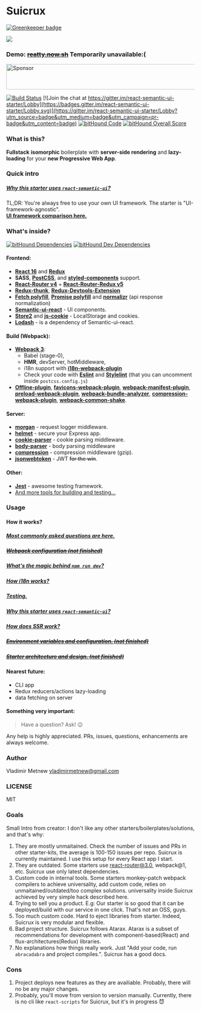 # Suicrux

[![Greenkeeper badge](https://badges.greenkeeper.io/Metnew/react-semantic.ui-starter.svg)](https://greenkeeper.io/)

![](https://github.com/Metnew/react-semantic.ui-starter/blob/for-gh/screen.gif)

### Demo: ~~[reatty.now.sh](https://reatty.now.sh/auth)~~ Temporarily unavailable:(
<div>
<a href="https://app.codesponsor.io/link/cFthevq5iGu9WkCHS316WqmS/Metnew/react-semantic.ui-starter" rel="nofollow"><img src="https://app.codesponsor.io/embed/cFthevq5iGu9WkCHS316WqmS/Metnew/react-semantic.ui-starter.svg" style="width: 888px; height: 68px;" alt="Sponsor" /></a>

[![Build Status](https://travis-ci.org/Metnew/react-semantic.ui-starter.svg?branch=master)](https://travis-ci.org/Metnew/react-semantic.ui-starter)
[![Join the chat at https://gitter.im/react-semantic-ui-starter/Lobby](https://badges.gitter.im/react-semantic-ui-starter/Lobby.svg)](https://gitter.im/react-semantic-ui-starter/Lobby?utm_source=badge&utm_medium=badge&utm_campaign=pr-badge&utm_content=badge)
[![bitHound Code](https://www.bithound.io/github/Metnew/react-semantic.ui-starter/badges/code.svg)](https://www.bithound.io/github/Metnew/react-semantic.ui-starter)
[![bitHound Overall Score](https://www.bithound.io/github/Metnew/react-semantic.ui-starter/badges/score.svg)](https://www.bithound.io/github/Metnew/react-semantic.ui-starter)
<!-- [![codecov](https://codecov.io/gh/Metnew/react-semantic.ui-starter/branch/master/graph/badge.svg)](https://codecov.io/gh/Metnew/react-semantic.ui-starter) -->

</div>

### What is this?
**Fullstack** **isomorphic** boilerplate with **server-side rendering** and **lazy-loading** for your **new Progressive Web App**.

### Quick intro

##### [Why this starter uses `react-semantic-ui`?](/docs/SUI.md)
TL;DR: You're always free to use your own UI framework. The starter is "UI-framework-agnostic".    
**[UI framework comparison here.](https://hackernoon.com/the-coolest-react-ui-frameworks-for-your-new-react-app-ad699fffd651)**

### What's inside?

[![bitHound Dependencies](https://www.bithound.io/github/Metnew/react-semantic.ui-starter/badges/dependencies.svg)](https://www.bithound.io/github/Metnew/react-semantic.ui-starter/master/dependencies/npm)
[![bitHound Dev Dependencies](https://www.bithound.io/github/Metnew/react-semantic.ui-starter/badges/devDependencies.svg)](https://www.bithound.io/github/Metnew/react-semantic.ui-starter/master/dependencies/npm)

#### Frontend:
- **[React 16](https://facebook.github.io/react/)** and **[Redux](http://redux.js.org/)**
- **SASS**, **[PostCSS](https://github.com/postcss/postcss)**,  and **[styled-components](https://github.com/styled-components/styled-components)** support.
- **[React-Router v4](https://github.com/ReactTraining/react-router)** + **[React-Router-Redux v5](https://github.com/reactjs/react-router-redux)**
- **[Redux-thunk](https://github.com/gaearon/redux-thunk)**,  **[Redux-Devtools-Extension](https://github.com/zalmoxisus/redux-devtools-extension)**
- **[Fetch polyfill](https://github.com/matthew-andrews/isomorphic-fetch)**, **[Promise polyfill](https://github.com/stefanpenner/es6-promise)** and **[normalizr](https://github.com/paularmstrong/normalizr)** (api response normalization)
- **[Semantic-ui-react](http://react.semantic-ui.com/)** - UI components.
- **[Store2](https://github.com/nbubna/store)** and **[js-cookie](https://github.com/js-cookie/js-cookie)** - LocalStorage and cookies.
- **[Lodash](https://lodash.com/)** - is a dependency of Semantic-ui-react.

#### Build (Webpack):
- **[Webpack 3](https://webpack.js.org)**:
    - Babel (stage-0),
    - **HMR**, devServer, hotMiddleware,
    - i18n support with **[i18n-webpack-plugin](https://github.com/webpack-contrib/i18n-webpack-plugin)**
    - Check your code with **[Eslint](https://github.com/eslint/eslint)** and **[Stylelint](https://github.com/stylelint/stylelint)** (that you can uncomment inside `postcss.config.js`)
- **[Offline-plugin](https://github.com/NekR/offline-plugin)**, **[favicons-webpack-plugin](https://github.com/jantimon/favicons-webpack-plugin)**,  **[webpack-manifest-plugin](https://github.com/danethurber/webpack-manifest-plugin)**, **[preload-webpack-plugin](https://github.com/GoogleChrome/preload-webpack-plugin)**, **[webpack-bundle-analyzer](https://www.npmjs.com/package/webpack-bundle-analyzer)**, **[compression-webpack-plugin](https://github.com/webpack-contrib/compression-webpack-plugin)**, **[webpack-common-shake](https://github.com/indutny/webpack-common-shake)**.

#### Server:
- **[morgan](https://www.npmjs.com/package/morgan)** - request logger middleware.
- **[helmet](https://github.com/helmetjs/helmet)** - secure your Express app.
- **[cookie-parser](https://www.npmjs.com/package/cookie-parser)** - cookie parsing middleware.
- **[body-parser](https://github.com/expressjs/body-parser)** - body parsing middleware
- **[compression](https://github.com/expressjs/compression)** -  compression middleware (gzip).
- **[jsonwebtoken](https://github.com/auth0/node-jsonwebtoken)** - JWT ~~for the win~~.

#### Other:
- **[Jest](https://facebook.github.io/jest/)** - awesome testing framework.
- [And more tools for building and testing...](https://github.com/Metnew/react-semantic.ui-starter/blob/master/package.json)

### Usage

#### How it works?

##### **[Most commonly asked questions are here.](/docs/faq.md)**

#####
##### ~~[Webpack configuration (not finished)](/docs/webpack.md)~~
##### [What's the magic behind `npm run dev`?](/docs/scripts.md)
##### [How i18n works?](/docs/i18n.md)
##### [Testing.](/docs/testing.md)
##### [Why this starter uses `react-semantic-ui`?](/docs/SUI.md)
##### [How does SSR work?](/docs/ssr.md)
##### ~~[Environment variables and configuration. (not finished)](/docs/env_vars.md)~~
##### ~~[Starter architecture and design. (not finished)](/docs/design.md)~~


#### Nearest future:
- CLI app
- Redux reducers/actions lazy-loading
- data fetching on server


#### Something very important:

> Have a question? Ask! :wink:

Any help is highly appreciated. PRs, issues, questions, enhancements are always welcome.

### Author
Vladimir Metnew <vladimirmetnew@gmail.com>

### LICENSE
MIT


### Goals
Small Intro from creator: I don't like any other starters/boilerplates/solutions, and that's why:
1. They are mostly unmaitained. Check the number of issues and PRs in other starter-kits, the average is 100-150 issues per repo. Suicrux is currently maintained. I use this setup for every React app I start.
2. They are outdated. Some starters use react-router@3.0, webpack@1, etc. Suicrux use only latest dependencies.
3. Custom code in internal tools. Some starters monkey-patch webpack compilers to achieve universality, add custom code, relies on unmaitained/outdated/too complex solutions. universality inside Suicrux achieved by very simple hack described here.
4. Trying to sell you a product. E.g: Our starter is so good that it can be deployed/build with our service in one click. That's not an OSS, guys.
5. Too much custom code. Hard to eject libraries from starter. Indeed, Suicrux is very modular and flexible.
6. Bad project structure. Suicrux follows Atarax. Atarax is a subset of recommendations for development with component-based(React) and flux-architectures(Redux) libraries.
7. No explanations how things really work. Just "Add your code, run `abracadabra` and project compiles.". Suicrux has a good docs.


### Cons
1. Project deploys new features as they are availiable. Probably, there will no be any major changes.
2. Probably, you'll move from version to version manually. Currently, there is no cli like `react-scripts` for Suicrux, but it's in progress :smiling_imp:
